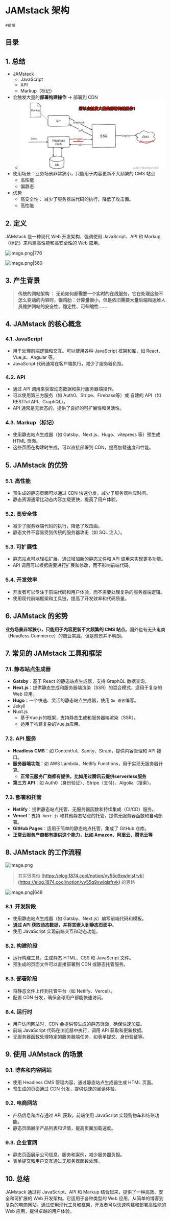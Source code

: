 
# JAMstack 架构

`#前端` 


## 目录
<!-- toc -->
 ## 1. 总结 

-  JAMstack
	- JavaScript
	- API 
	- Markup（标记）
- 会触发大量的**部署构建操作**  → 部署到 CDN
	- ![图片&文件](./files/20250103-1.png)
- 使用场景：业务场景非常狭小，只能用于内容更新不大频繁的 CMS 站点
	- 高性能
	- 偏静态
- 优势
	- 高安全性： 减少了服务器端代码的执行，降低了攻击面。
	- 高性能

## 2. 定义

JAMstack 是一种现代 Web 开发架构，强调使用 JavaScript、API 和 Markup（标记）来构建高性能和高安全性的 Web 应用。

![image.png|776](https://832-1310531898.cos.ap-beijing.myqcloud.com/yuque/ff6bf70189d55690f74889441c4f9ca2.png)

![image.png|560](https://832-1310531898.cos.ap-beijing.myqcloud.com/yuque/20b4de6008f7cfc8c07f1d11772e1573.png)

## 3. 产生背景

> **传统的网站架构 ： 无论如何都需要一个实时的在线服务，它在处理这些不怎么变动的内容时，很鸡肋：计算量很小，但是依旧需要大量后端和运维人员维护网站的安全性、稳定性、可伸缩性……**

## 4. JAMstack 的核心概念

### 4.1. JavaScript

- 用于处理前端逻辑和交互。可以使用各种 JavaScript 框架和库，如 React、Vue.js、Angular 等。
- JavaScript 代码通常在客户端执行，减少了服务器负担。

### 4.2. API

- 通过 API 调用来获取动态数据和执行服务器端操作。
- 可以使用第三方服务（如 Auth0、Stripe、Firebase等）或 自建的 API（如 RESTful API、GraphQL）。
- API 通常是无状态的，提供了良好的可扩展性和灵活性。

### 4.3. Markup（标记）

- 使用静态站点生成器（如 Gatsby、Next.js、Hugo、vitepress 等）预生成 HTML 页面。
- 这些页面在构建时生成，可以直接部署到 CDN，提高加载速度和性能。

## 5. JAMstack 的优势

### 5.1. 高性能

   - 预生成的静态页面可以通过 CDN 快速分发，减少了服务器响应时间。
   - 静态资源通常比动态内容加载更快，提高了用户体验。

### 5.2. 高安全性

   - 减少了服务器端代码的执行，降低了攻击面。
   - 静态文件不容易受到传统的服务器攻击（如 SQL 注入）。

### 5.3. 可扩展性

   - 静态站点可以轻松扩展，通过增加新的静态文件和 API 调用来实现更多功能。
   - API 调用可以根据需要进行扩展和修改，而不影响前端代码。

### 5.4. 开发效率

   - 开发者可以专注于前端代码和用户体验，而不需要处理复杂的服务器端逻辑。
   - 使用现代前端框架和工具链，提高了开发效率和代码质量。

## 6. JAMstack 的劣势

**业务场景非常狭小，只能用于内容更新不大频繁的 CMS 站点**。国外也有无头电商（Headless Commerce）的商业实践，但是前景并不明朗。

## 7. 常见的 JAMstack 工具和框架

### 7.1. 静态站点生成器

- **Gatsby**：基于 React 的静态站点生成器，支持 GraphQL 数据查询。
- **Next.js**：提供静态生成和服务器端渲染（SSR）的混合模式，适用于复杂的 Web 应用。
- **Hugo**：一个快速、灵活的静态站点生成器，使用 `Go 语言`编写。
- Jekyll
- Nuxt.js
   - 基于Vue.js的框架，支持静态生成和服务器端渲染（SSR）。
   - 适用于构建复杂的Vue.js应用。

### 7.2. API 服务

- **Headless CMS**：如 Contentful、Sanity、Strapi，提供内容管理和 API 接口。
- **服务器端功能**：如 AWS Lambda、Netlify Functions，用于实现无服务器计算。
   - **正常云服务厂商都有提供，比如用过腾讯云提供serverless服务**
- **第三方 API**：如 Auth0（身份验证）、Stripe（支付）、Algolia（搜索）。

### 7.3. 部署和托管

- **Netlify**：提供静态站点托管、无服务器函数和持续集成（CI/CD）服务。
- **Vercel**：支持` Next.js` 和其他静态站点的托管，提供无服务器函数和自动部署。
- **GitHub Pages**：适用于简单的静态站点托管，集成了 GitHub 仓库。
- **正常云服务产商都有提供这个能力，比如 Amazon、阿里云、腾讯云等**

## 8. JAMstack 的工作流程

![image.png](https://832-1310531898.cos.ap-beijing.myqcloud.com/yuque/20b4de6008f7cfc8c07f1d11772e1573.png)

> 其实很类似 [https://elog.1874.cool/notion/vy55q9xwlqlsfrvk](https://elog.1874.cool/notion/vy55q9xwlqlsfrvk) 的思路

![image.png|648](https://832-1310531898.cos.ap-beijing.myqcloud.com/yuque/fd45c197b1ed7399ddf97db551d64af0.png)

### 8.1. 开发阶段

- 使用静态站点生成器（如 Gatsby、Next.js）编写前端代码和模板。
- **通过 API 获取动态数据，并将其嵌入到静态页面中**。
- 使用 JavaScript 实现前端交互和动态功能。

### 8.2. 构建阶段

- 运行构建工具，生成静态 HTML、CSS 和 JavaScript 文件。
- 预生成的页面文件可以直接部署到 CDN 或静态托管服务。

### 8.3. 部署阶段

- 将静态文件上传到托管平台（如 Netlify、Vercel）。
- 配置 CDN 分发，确保全球用户都能快速访问。

### 8.4. 运行时

- 用户访问网站时，CDN 会提供预生成的静态页面，确保快速加载。
- 前端 JavaScript 代码在浏览器中执行，调用 API 获取和更新数据。
- 无服务器函数处理特定的服务器端任务，如表单提交、身份验证等。

## 9. 使用 JAMstack 的场景

### 9.1. 博客和内容网站

   - 使用 Headless CMS 管理内容，通过静态站点生成器生成 HTML 页面。
   - 预生成的页面通过 CDN 分发，提供快速的阅读体验。

### 9.2. 电商网站

   - 产品信息和库存通过 API 获取，前端使用 JavaScript 实现购物车和结账功能。
   - 静态页面展示产品列表和详情，提高页面加载速度。

### 9.3. 企业官网

   - 静态页面展示公司信息、服务和案例，减少服务器负担。
   - 表单提交和用户交互通过无服务器函数处理。

## 10. 总结

JAMstack 通过将 JavaScript、API 和 Markup 结合起来，提供了一种高效、安全和可扩展的 Web 开发架构。它适用于各种类型的 Web 应用，从简单的博客到复杂的电商网站。通过使用现代工具和框架，开发者可以快速构建和部署高性能的 Web 应用，提供卓越的用户体验。
